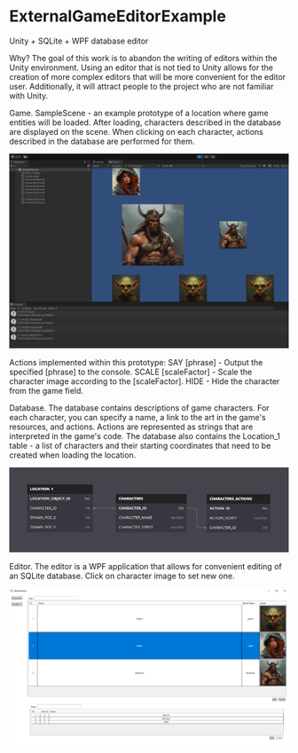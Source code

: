 # ExternalGameEditorExample
Unity + SQLite + WPF database editor


Why?
The goal of this work is to abandon the writing of editors within the Unity environment.
Using an editor that is not tied to Unity allows for the creation of more complex editors that will be more convenient for the editor user. Additionally, it will attract people to the project who are not familiar with Unity.

Game.
SampleScene - an example prototype of a location where game entities will be loaded.
After loading, characters described in the database are displayed on the scene. When clicking on each character, actions described in the database are performed for them.

![Unity Game](UnityGamePart.png)

Actions implemented within this prototype:
SAY [phrase] - Output the specified [phrase] to the console.
SCALE [scaleFactor] - Scale the character image according to the [scaleFactor].
HIDE - Hide the character from the game field.

Database.
The database contains descriptions of game characters. For each character, you can specify a name, a link to the art in the game's resources, and actions. Actions are represented as strings that are interpreted in the game's code. The database also contains the Location_1 table - a list of characters and their starting coordinates that need to be created when loading the location.

![Database Schema](DB_Schema.png)

Editor.
The editor is a WPF application that allows for convenient editing of an SQLite database. Click on character image to set new one.

![Elditor](WPFEditor.png)
